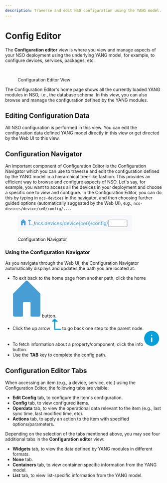 ```yaml
---
description: Traverse and edit NSO configuration using the YANG model.
---
```


# Config Editor

The **Configuration editor** view is where you view and manage aspects of your NSO deployment using the underlying YANG model, for example, to configure devices, services, packages, etc.

<figure><img src="../../.gitbook/assets/config-editor.png" alt=""><figcaption><p>Configuration Editor View</p></figcaption></figure>

The Configuration Editor's home page shows all the currently loaded YANG modules in NSO, i.e., the database schema. In this view, you can also browse and manage the configuration defined by the YANG modules.

## Editing Configuration Data <a href="#d5e6351" id="d5e6351"></a>

All NSO configuration is performed in this view. You can edit the configuration data defined YANG model directly in this view or get directed by the Web UI to this view.

## Configuration Navigator <a href="#d5e6354" id="d5e6354"></a>

An important component of Configuration Editor is the Configuration Navigator which you can use to traverse and edit the configuration defined by the YANG model in a hierarchical tree-like fashion. This provides an efficient way to browse and configure aspects of NSO. Let's say, for example, you want to access all the devices in your deployment and choose a specific one to view and configure. In the Configuration Editor, you can do this by typing in `ncs-devices` in the navigator, and then choosing further guided options (automatically suggested by the Web UI), e.g., `ncs-devices/device/ce0/config/...`.

<figure><img src="../../images/config-nav.png" alt="" width="367"><figcaption><p>Configuration Navigator</p></figcaption></figure>

### **Using the Configuration Navigator**

As you navigate through the Web UI, the Configuration Navigator automatically displays and updates the path you are located at.

* To exit back to the home page from another path, click the home <img src="../../images/home-config-editor.png" alt="" data-size="line"> button.
* Click the up arrow <img src="../../images/up-arrow.png" alt="" data-size="line"> to go back one step to the parent node.
* To fetch information about a property/component, click the info <img src="../../images/info-button.png" alt="" data-size="line"> button.
* Use the **TAB** key to complete the config path.

## Configuration Editor Tabs <a href="#d5e6388" id="d5e6388"></a>

When accessing an item (e.g., a device, service, etc.) using the Configuration Editor, the following tabs are visible:

* **Edit Config** tab, to configure the item's configuration.
* **Config** tab, to view configured items.
* **Operdata** tab, to view the operational data relevant to the item (e.g., last sync time, last modified time, etc).
* **Actions** tab, to apply an action to the item with specified options/parameters.

Depending on the selection of the tabs mentioned above, you may see four additional tabs in the **Configuration editor** view:

* **Widgets** tab, to view the data defined by YANG modules in different formats.
* **None** tab.
* **Containers** tab, to view container-specific information from the YANG model.
* **List** tab, to view list-specific information from the YANG model.
